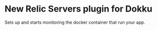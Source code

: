 # New Relic Servers plugin for Dokku

Sets up and starts monitoring the docker container that run your app.